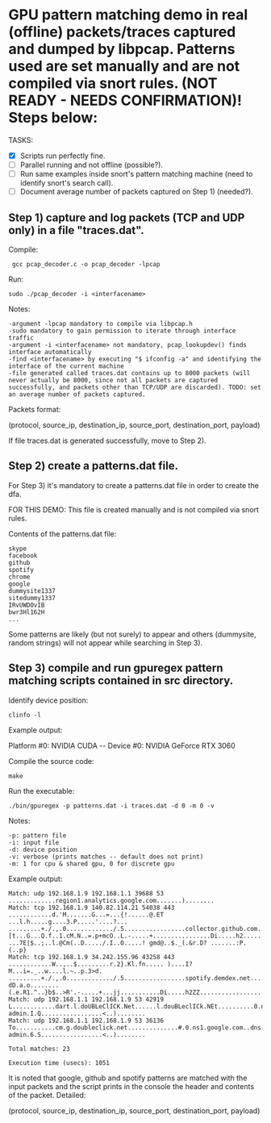 # GPU pattern matching demo in real (offline) packets/traces captured and dumped by libpcap. Patterns used are set manually and are not compiled via snort rules. (NOT READY - NEEDS CONFIRMATION)! Steps below:

TASKS:

- [x] Scripts run perfectly fine.
- [ ] Parallel running and not offline (possible?).
- [ ] Run same examples inside snort's pattern matching machine (need to identify snort's search call).
- [ ] Document average number of packets captured on Step 1) (needed?).

## Step 1) capture and log packets (TCP and UDP only) in a file "traces.dat".

Compile:

	 gcc pcap_decoder.c -o pcap_decoder -lpcap


Run:

	sudo ./pcap_decoder -i <interfacename>
	

Notes: 
  
	-argument -lpcap mandatory to compile via libpcap.h
	-sudo mandatory to gain permission to iterate through interface traffic
 	-argument -i <interfacename> not mandatory, pcap_lookupdev() finds interface automatically
  	-find <interfacename> by executing "$ ifconfig -a" and identifying the interface of the current machine
  	-file generated called traces.dat contains up to 8000 packets (will never actually be 8000, since not all packets are captured successfully, and packets other than TCP/UDP are discarded). TODO: set an average number of packets captured.
  
Packets format:
	
(protocol, source_ip, destination_ip, source_port, destination_port, payload)
  
If file traces.dat is generated successfully, move to Step 2).
  
## Step 2) create a patterns.dat file.
  
For Step 3) it's mandatory to create a patterns.dat file in order to create the dfa. 
	
  
FOR THIS DEMO: This file is created manually and is not compiled via snort rules.
	
  
Contents of the patterns.dat file:
  
	skype
	facebook
	github
	spotify
	chrome
	google
	dummysite1337
	sitedummy1337
	IRvUWDOvIB
	bwr3Hl162H
	...

  
Some patterns are likely (but not surely) to appear and others (dummysite, random strings) will not appear while searching in Step 3).
  
## Step 3) compile and run gpuregex pattern matching scripts contained in src directory.
  
Identify device position:
  
	clinfo -l
  
Example output:
  
Platform #0: NVIDIA CUDA
 -- Device #0: NVIDIA GeForce RTX 3060
  
Compile the source code:
  
	make
  
Run the executable:
  
	./bin/gpuregex -p patterns.dat -i traces.dat -d 0 -m 0 -v

Notes:
  
	-p: pattern file
	-i: input file
	-d: device position
	-v: verbose (prints matches -- default does not print)
	-m: 1 for cpu & shared gpu, 0 for discrete gpu
  
Example output:
  
	Match: udp 192.168.1.9 192.168.1.1 39688 53 .............region1.analytics.google.com.......)........
	Match: tcp 192.168.1.9 140.82.114.21 54038 443 ............d.'M.......G...=...{!......@.ET ...l.h.....g....3.P.....'....?... .........+./.,.0............./.5.................collector.github.com..............................#.........h2.http/1.1....................................3.+.)........ [t...G...Q.f..1.cM.N..=.p+mcO..L.-.....+................Di.....h2........t.....................................................................................................................).K.&. ...7E|$..;..l.@Cm(..D...../.I..O.....! gmd@..$._(.&r.D? .......:P.(..p}
	Match: tcp 192.168.1.9 34.242.155.96 43258 443 ............W..,..$.........r.2}.Kl.fn..... )....I?M...i=._..w....l.~..p.3>d. .........+./.,.0............./.5.................spotify.demdex.net..............................#.........h2.http/1.1....................................3.+.)........ dD.a.o........(.e.R1.^..}b$..>R'.-.....+...jj...........Di.....h2ZZ............................................................................................................................................................................................................
	Match: udp 192.168.1.1 192.168.1.9 53 42919 L............dart.l.doUBLeClICK.Net......l.douBLeclICk.NEt..........0.ns1.google.com..dns-admin.I.Q.................<..)........
	Match: udp 192.168.1.1 192.168.1.9 53 36136 To...........cm.g.doubleclick.net..............#.0.ns1.google.com..dns-admin.6.S.................<..)........

	Total matches: 23

	Execution time (usecs): 1051
	
	
It is noted that google, github and spotify patterns are matched with the input packets and the script prints in the console the header and contents of the packet. Detailed:
	
(protocol, source_ip, destination_ip, source_port, destination_port, payload)
 
  
  
  
  
  
  
  

